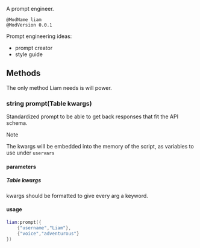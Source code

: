 A prompt engineer. 
```
@ModName liam
@ModVersion 0.0.1
```
Prompt engineering ideas:
- prompt creator
- style guide
## Methods
The only method Liam needs is will power.
### string __prompt(Table kwargs)__
Standardized prompt to be able to get back responses that fit the API schema.
> [!NOTE]
> The kwargs will be embedded into the memory of the script, as variables to use under `uservars`
#### parameters
##### Table kwargs
kwargs should be formatted to give every arg a keyword.
#### usage
```lua
liam:prompt({
    {"username","Liam"},
    {"voice","adventurous"}
}) 
```